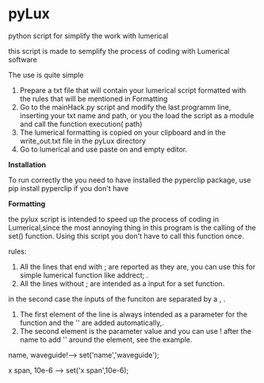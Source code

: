 # pyLux
python script for simplify the work with lumerical

this script is made to semplify the process of coding with Lumerical software

The use is quite simple 


1. Prepare a txt file that will contain your lumerical script formatted with the rules that will be mentioned in Formatting
2. Go to the mainHack.py script and modify the last programm line, inserting your txt name and path, or you the load the script as a module and call the function execution( path)
3. The lumerical formatting is copied on your clipboard and in the write_out.txt file in the pyLux directory 
4. Go to lumerical and use paste on and empty editor.


**Installation**

To run correctly the you need to have installed the pyperclip package, use pip install pyperclip if you don't have


**Formatting**

the pylux script is intended to speed up the process of coding in Lumerical,since the most annoying thing in this program is the calling of the set() function.
Using this script you don't have to call this function once. 

rules:


1. All the lines that end with ; are reported as they are, you can use this for simple lumerical function like addrect; . 
2. All the lines without ; are intended as a input for a set function.

in the second case the inputs of the funciton are separated by a , . 

1. The first element of the line is always intended as a parameter for the function and the '' are added automatically,. 
2. The second element is the parameter value and you can use ! after the name to add '' around the element, see the example.


name, waveguide!--> set('name','waveguide');

x span, 10e-6 --> set('x span',10e-6);



